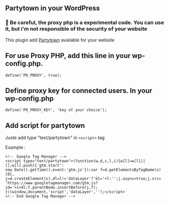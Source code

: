 ## Partytown in your WordPress

### 🚨 Be careful, the proxy php is a experimental code. You can use it, but i'm not responsible of the security of your website


This plugin add [Partytown](https://partytown.builder.io/) available for your website


## For use Proxy PHP, add this line in your wp-config.php.

```
define('PR_PROXY', true);
```


## Define proxy key for connected users. In your wp-config.php

```
define('PR_PROXY_KEY', 'key of your choice');
```


## Add script for partytown

Juste add type "text/partytown" in ```<script>``` tag

Example :
```
<!-- Google Tag Manager -->
<script type="text/partytown">(function(w,d,s,l,i){w[l]=w[l]||[];w[l].push({'gtm.start':
new Date().getTime(),event:'gtm.js'});var f=d.getElementsByTagName(s)[0],
j=d.createElement(s),dl=l!='dataLayer'?'&l='+l:'';j.async=true;j.src=
'https://www.googletagmanager.com/gtm.js?id='+i+dl;f.parentNode.insertBefore(j,f);
})(window,document,'script','dataLayer','');</script>
<!-- End Google Tag Manager -->
```
